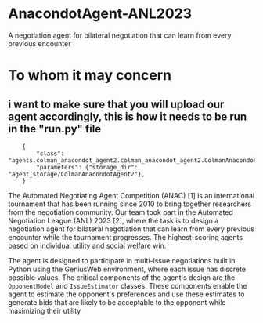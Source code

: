 # AnacondotAgent-ANL2023
A negotiation agent for bilateral negotiation that can learn from every previous encounter

# To whom it may concern

## i want to make sure that you will upload our agent accordingly, this is how it needs to be run in the "run.py" file


        {
            "class": "agents.colman_anacondot_agent2.colman_anacondot_agent2.ColmanAnacondotAgent2",
            "parameters": {"storage_dir": "agent_storage/ColmanAnacondotAgent2"},
        }

The Automated Negotiating Agent Competition (ANAC) [1] is an international 
tournament that has been running since 2010 to bring together researchers from 
the negotiation community. Our team took part in the Automated Negotiation 
League (ANL) 2023 [2], where the task is to design a negotiation agent for bilateral 
negotiation that can learn from every previous encounter while the tournament 
progresses. The highest-scoring agents based on individual utility and social welfare 
win.

The agent is designed to participate in multi-issue negotiations built in Python 
using the GeniusWeb environment, where each issue has discrete possible values. 
The critical components of the agent's design are the `OpponentModel` and 
`IssueEstimator` classes. These components enable the agent to estimate the 
opponent's preferences and use these estimates to generate bids that are likely to be 
acceptable to the opponent while maximizing their utility
